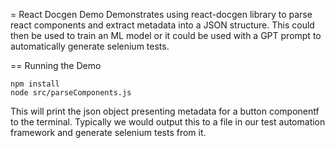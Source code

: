 = React Docgen Demo
Demonstrates using react-docgen library to parse react components
and extract metadata into a JSON structure. This could then be used
to train an ML model or it could be used with a GPT prompt to automatically 
generate selenium tests.

== Running the Demo

```
npm install
node src/parseComponents.js
```

This will print the json object presenting metadata for a button componentf
to the terminal. Typically we would output this to a file in our test automation
framework and generate selenium tests from it.
